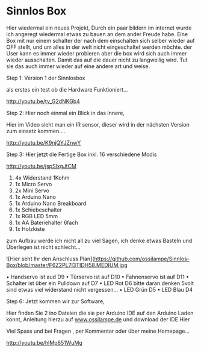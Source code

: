 # Sinnlos Box

Hier wiedermal ein neues Projekt, Durch ein paar bildern im internet wurde ich angeregt wiedermal etwas zu bauen an dem ander Freude habe. Eine Box mit nur einem schalter der nach dem einschalten sich selber wieder auf OFF stellt, und um alles in der welt nicht eingeschaltet werden möchte. der User kann es immer wieder probieren aber die box wird sich auch immer wieder ausschalten. Damit das auf die dauer nicht zu langweilig wird. Tut sie das auch immer wieder auf eine andere art und weise.

Step 1: Version 1 der Sinnlosbox


als erstes ein test ob die Hardware Funktioniert...

http://youtu.be/tv_G2dNKGb4

Step 2: Hier noch einmal ein Blick in das Innere,


Hier im Video sieht man ein IR sensor, dieser wird in der nächsten Version zum einsatz kommen....

http://youtu.be/K9njQYJZnwY

Step 3: Hier jetzt die Fertige Box inkl. 16 verschiedene Modis


http://youtu.be/jspSlxgJtCM

1. 4x Widerstand 1Kohm
2. 1x Micro Servo
3. 2x Mini Servo
4. 1x Arduino Nano
5. 1x Arduino Nano Breakboard
6. 1x Schiebeschalter
7. 1x RGB LED 5mm
8. 1x AA Bateriehalter 6fach
9. 1x Holzkiste 


zum Aufbau werde ich nicht all zu viel Sagen, ich denke etwas Basteln und Überlegen ist nicht schlecht...

 
![Hier seht Ihr den Anschluss Plan](https://github.com/ossilampe/Sinnlos-Box/blob/master/F6Z2PL7I3TIDH58.MEDIUM.jpg




• Handservo ist aud D9
• Türservo ist auf D10
• Fahnenservo ist auf D11
• Schalter ist über ein Pulldown auf D7
• LED Rot D6 bitte daran denken 5volt sind etwas viel widerstand nicht vergessen...
• LED Grün D5
• LED Blau D4


Step 6: Jetzt kommen wir zur Software,

Hier finden Sie 2 ino Dateien die sie per Arduino IDE auf den Arduino Laden könnt, Anleitung hierzu auf www.ossilampe.de und download der IDE Hier

Viel Spass und bei Fragen , per Kommentar oder über meine Homepage...

http://youtu.be/hlMp651WuMg
